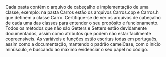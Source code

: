 Cada pasta contém o arquivo de cabeçalho e implementação de uma classe, exemplo:
na pasta Carros estão os arquivos Carros.cpp e Carros.h que definem a classe Carro.
Certifique-se de ver os arquivos de cabeçalho de cada uma das classes para entender
o seu propósito e funcionamento. Todos os métodos que não são Getters e Setters estão
devidamente documentados, assim como atributos que podem não estar facilmente copreensíveis.
As variáveis e funções estão escritas todas em português, assim como a documentação, 
mantendo o padrão camelCase, com o início minúsculo, e buscando ao máximo evidenciar o seu
papel no código.
